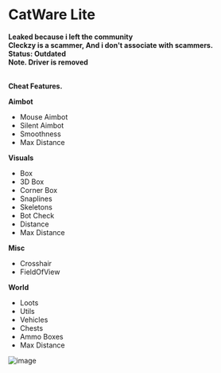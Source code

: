 # CatWare Lite
**Leaked because i left the community <br>
Cleckzy is a scammer, And i don't associate with scammers. <br>
Status: Outdated <br>
Note. Driver is removed** <br> <br>

**Cheat Features.**

**Aimbot**
- Mouse Aimbot
- Silent Aimbot
- Smoothness
- Max Distance

**Visuals**
- Box
- 3D Box
- Corner Box
- Snaplines
- Skeletons
- Bot Check
- Distance
- Max Distance

**Misc**
- Crosshair
- FieldOfView

**World**
- Loots
- Utils
- Vehicles
- Chests
- Ammo Boxes
- Max Distance <br>


![image](https://user-images.githubusercontent.com/104642778/221056627-80f01e84-a3c7-4b35-a2ae-cdf07ddb4ed4.png)

